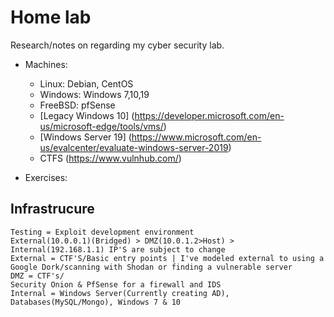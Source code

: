 # Home lab
Research/notes on regarding my cyber security lab.

* Machines:
    * Linux: Debian, CentOS
    * Windows: Windows 7,10,19
    * FreeBSD: pfSense
    * [Legacy Windows 10] (https://developer.microsoft.com/en-us/microsoft-edge/tools/vms/)
    * [Windows Server 19] (https://www.microsoft.com/en-us/evalcenter/evaluate-windows-server-2019)
    * CTFS (https://www.vulnhub.com/)

* Exercises:

## Infrastrucure
    Testing = Exploit development environment
    External(10.0.0.1)(Bridged) > DMZ(10.0.1.2>Host) > Internal(192.168.1.1) IP'S are subject to change
    External = CTF'S/Basic entry points | I've modeled external to using a Google Dork/scanning with Shodan or finding a vulnerable server
    DMZ = CTF's/
    Security Onion & PfSense for a firewall and IDS
    Internal = Windows Server(Currently creating AD), Databases(MySQL/Mongo), Windows 7 & 10
